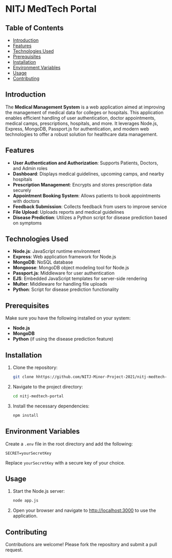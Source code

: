 # NITJ MedTech Portal

## Table of Contents

- [Introduction](#introduction)
- [Features](#features)
- [Technologies Used](#technologies-used)
- [Prerequisites](#prerequisites)
- [Installation](#installation)
- [Environment Variables](#environment-variables)
- [Usage](#usage)
- [Contributing](#contributing)

## Introduction

The **Medical Management System** is a web application aimed at improving the management of medical data for colleges or hospitals. This application enables efficient handling of user authentication, doctor appointments, medical camps, prescriptions, hospitals, and more. It leverages Node.js, Express, MongoDB, Passport.js for authentication, and modern web technologies to offer a robust solution for healthcare data management.

## Features

- **User Authentication and Authorization**: Supports Patients, Doctors, and Admin roles
- **Dashboard**: Displays medical guidelines, upcoming camps, and nearby hospitals
- **Prescription Management**: Encrypts and stores prescription data securely
- **Appointment Booking System**: Allows patients to book appointments with doctors
- **Feedback Submission**: Collects feedback from users to improve service
- **File Upload**: Uploads reports and medical guidelines
- **Disease Prediction**: Utilizes a Python script for disease prediction based on symptoms

## Technologies Used

- **Node.js**: JavaScript runtime environment
- **Express**: Web application framework for Node.js
- **MongoDB**: NoSQL database
- **Mongoose**: MongoDB object modeling tool for Node.js
- **Passport.js**: Middleware for user authentication
- **EJS**: Embedded JavaScript templates for server-side rendering
- **Multer**: Middleware for handling file uploads
- **Python**: Script for disease prediction functionality

## Prerequisites

Make sure you have the following installed on your system:

- **Node.js**
- **MongoDB**
- **Python** (if using the disease prediction feature)

## Installation

1. Clone the repository:

   ```bash
   git clone hhttps://github.com/NITJ-Minor-Project-2021/nitj-medtech-portal.git
   ```

2. Navigate to the project directory:

   ```bash
   cd nitj-medtech-portal
   ```

3. Install the necessary dependencies:
   ```bash
   npm install
   ```

## Environment Variables

Create a `.env` file in the root directory and add the following:

```plaintext
SECRET=yourSecretKey
```

Replace `yourSecretKey` with a secure key of your choice.

## Usage

1. Start the Node.js server:

   ```bash
   node app.js
   ```

2. Open your browser and navigate to [http://localhost:3000](http://localhost:3000) to use the application.

## Contributing

Contributions are welcome! Please fork the repository and submit a pull request.
